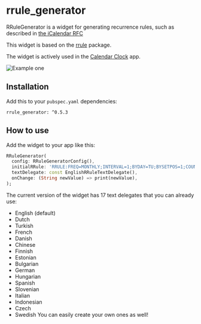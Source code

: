 # rrule_generator

RRuleGenerator is a widget for generating recurrence rules, such as described
in [the iCalendar RFC](https://datatracker.ietf.org/doc/html/rfc5545)

This widget is based on the [rrule](https://pub.dev/packages/rrule) package.

The widget is actively used in the [Calendar Clock](https://calendarclock.app) app.

![Example one](https://jelter.net/rrule_example.jpg)

## Installation

Add this to your `pubspec.yaml` dependencies:

```
rrule_generator: ^0.5.3
```

## How to use

Add the widget to your app like this:

```dart
RRuleGenerator(
  config: RRuleGeneratorConfig(),
  initialRRule: 'RRULE:FREQ=MONTHLY;INTERVAL=1;BYDAY=TU;BYSETPOS=1;COUNT=9',
  textDelegate: const EnglishRRuleTextDelegate(),
  onChange: (String newValue) => print(newValue),
);
```

The current version of the widget has 17 text delegates that you can already use:
- English (default)
- Dutch
- Turkish
- French
- Danish
- Chinese
- Finnish
- Estonian
- Bulgarian
- German
- Hungarian
- Spanish
- Slovenian
- Italian
- Indonesian
- Czech
- Swedish
You can easily create your own ones as well!